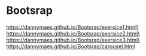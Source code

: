 # Bootsrap
https://dannymaes.github.io/Bootsrap/exersice1.html\
https://dannymaes.github.io/Bootsrap/exersice2.html\
https://dannymaes.github.io/Bootsrap/exersice3.html\
https://dannymaes.github.io/Bootsrap/carousel.html
